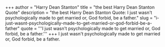 +++
author = "Harry Dean Stanton"
title = "the best Harry Dean Stanton Quote"
description = "the best Harry Dean Stanton Quote: I just wasn't psychologically made to get married or, God forbid, be a father."
slug = "i-just-wasnt-psychologically-made-to-get-married-or-god-forbid-be-a-father"
quote = '''I just wasn't psychologically made to get married or, God forbid, be a father.'''
+++
I just wasn't psychologically made to get married or, God forbid, be a father.
